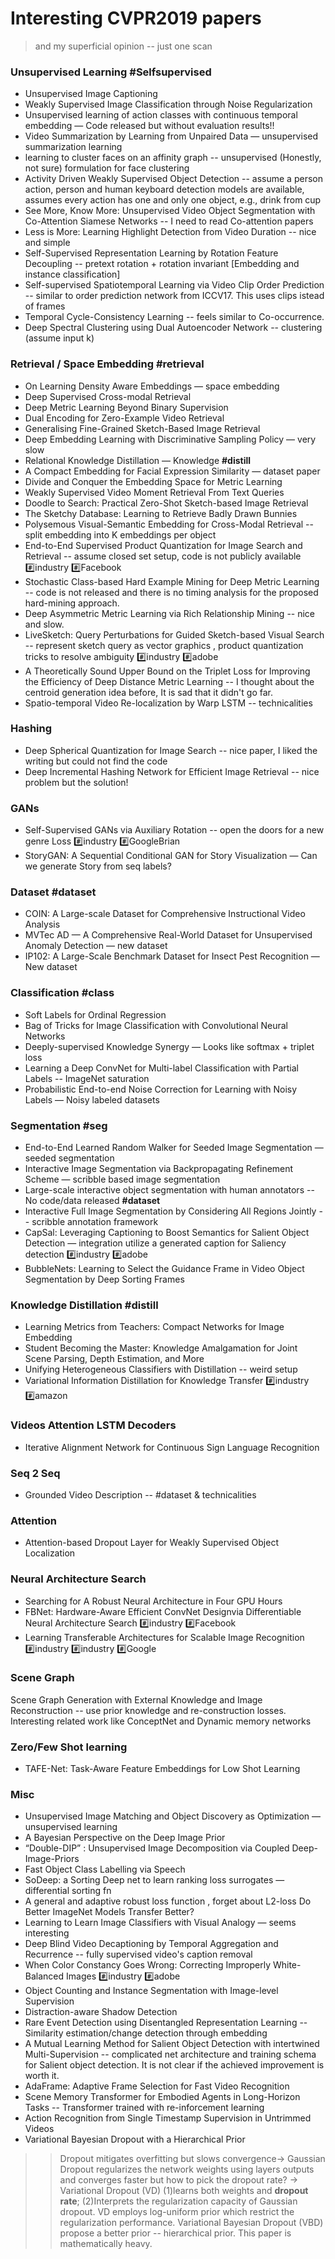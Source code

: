 # Interesting CVPR2019 papers
> and my superficial opinion -- just one scan

### Unsupervised Learning #Selfsupervised
* Unsupervised Image Captioning
* Weakly Supervised Image Classification through Noise Regularization
* Unsupervised learning of action classes with continuous temporal embedding — Code released but without evaluation results!!
* Video Summarization by Learning from Unpaired Data — unsupervised summarization learning
* learning to cluster faces on an affinity graph -- unsupervised (Honestly, not sure) formulation for face clustering
* Activity Driven Weakly Supervised Object Detection -- assume a person action, person and human keyboard detection models are available, assumes every action has one and only one object, e.g., drink from cup
* See More, Know More: Unsupervised Video Object Segmentation with Co-Attention Siamese Networks -- I need to read Co-attention papers
* Less is More: Learning Highlight Detection from Video Duration -- nice and simple
* Self-Supervised Representation Learning by Rotation Feature Decoupling -- pretext rotation + rotation invariant [Embedding and instance classification]
* Self-supervised Spatiotemporal Learning via Video Clip Order Prediction -- similar to order prediction network from ICCV17. This uses clips istead of frames
* Temporal Cycle-Consistency Learning -- feels similar to Co-occurrence.
* Deep Spectral Clustering using Dual Autoencoder Network -- clustering (assume input k)

### Retrieval / Space Embedding #retrieval
* On Learning Density Aware Embeddings — space embedding
* Deep Supervised Cross-modal Retrieval
* Deep Metric Learning Beyond Binary Supervision
* Dual Encoding for Zero-Example Video Retrieval
* Generalising Fine-Grained Sketch-Based Image Retrieval
* Deep Embedding Learning with Discriminative Sampling Policy — very slow
* Relational Knowledge Distillation — Knowledge **#distill**
* A Compact Embedding for Facial Expression Similarity — dataset paper
* Divide and Conquer the Embedding Space for Metric Learning
* Weakly Supervised Video Moment Retrieval From Text Queries
* Doodle to Search: Practical Zero-Shot Sketch-based Image Retrieval
* The Sketchy Database: Learning to Retrieve Badly Drawn Bunnies
* Polysemous Visual-Semantic Embedding for Cross-Modal Retrieval -- split embedding into K embeddings per object
* End-to-End Supervised Product Quantization for Image Search and Retrieval -- assume closed set setup, code is not publicly available :hash:industry :hash:Facebook
* Stochastic Class-based Hard Example Mining for Deep Metric Learning -- code is not released and there is no timing analysis for the proposed hard-mining approach.
* Deep Asymmetric Metric Learning via Rich Relationship Mining -- nice and slow.
* LiveSketch: Query Perturbations for Guided Sketch-based Visual Search -- represent sketch query as vector graphics , product quantization tricks to resolve ambiguity :hash:industry :hash:adobe 
* A Theoretically Sound Upper Bound on the Triplet Loss for Improving the Efficiency of Deep Distance Metric Learning -- I thought about the centroid generation idea before, It is sad that it didn't go far.
* Spatio-temporal Video Re-localization by Warp LSTM -- technicalities


### Hashing
* Deep Spherical Quantization for Image Search -- nice paper, I liked the writing but could not find the code
* Deep Incremental Hashing Network for Efficient Image Retrieval -- nice problem but the solution!

### GANs
* Self-Supervised GANs via Auxiliary Rotation  -- open the doors for a new genre Loss :hash:industry :hash:GoogleBrian
* StoryGAN: A Sequential Conditional GAN for Story Visualization — Can we generate Story from seq labels? 

### Dataset #dataset
* COIN: A Large-scale Dataset for Comprehensive Instructional Video Analysis
* MVTec AD — A Comprehensive Real-World Dataset for Unsupervised Anomaly Detection — new dataset
* IP102: A Large-Scale Benchmark Dataset for Insect Pest Recognition — New dataset


### Classification #class
* Soft Labels for Ordinal Regression
* Bag of Tricks for Image Classification with Convolutional Neural Networks
* Deeply-supervised Knowledge Synergy — Looks like softmax + triplet loss
* Learning a Deep ConvNet for Multi-label Classification with Partial Labels -- ImageNet saturation
* Probabilistic End-to-end Noise Correction for Learning with Noisy Labels — Noisy labeled datasets 


### Segmentation #seg
* End-to-End Learned Random Walker for Seeded Image Segmentation — seeded segmentation
* Interactive Image Segmentation via Backpropagating Refinement Scheme — scribble based image segmentation
* Large-scale interactive object segmentation with human annotators -- No code/data released **#dataset**
* Interactive Full Image Segmentation by Considering All Regions Jointly -- scribble annotation framework
* CapSal: Leveraging Captioning to Boost Semantics for Salient Object Detection — integration utilize a generated caption for Saliency detection :hash:industry :hash:adobe 
* BubbleNets: Learning to Select the Guidance Frame in Video Object Segmentation by Deep Sorting Frames

### Knowledge Distillation #distill
* Learning Metrics from Teachers: Compact Networks for Image Embedding
* Student Becoming the Master: Knowledge Amalgamation for Joint Scene Parsing, Depth Estimation, and More
* Unifying Heterogeneous Classifiers with Distillation -- weird setup
* Variational Information Distillation for Knowledge Transfer :hash:industry :hash:amazon 

### Videos Attention LSTM Decoders 
* Iterative Alignment Network for Continuous Sign Language Recognition

### Seq 2 Seq
* Grounded Video Description -- #dataset & technicalities

### Attention
* Attention-based Dropout Layer for Weakly Supervised Object Localization

### Neural Architecture Search
* Searching for A Robust Neural Architecture in Four GPU Hours
* FBNet: Hardware-Aware Efficient ConvNet Designvia Differentiable Neural Architecture Search :hash:industry :hash:Facebook 
* Learning Transferable Architectures for Scalable Image Recognition :hash:industry :hash:industry :hash:Google


### Scene Graph
Scene Graph Generation with External Knowledge and Image Reconstruction -- use prior knowledge and re-construction losses. Interesting related work like ConceptNet and Dynamic memory networks

### Zero/Few Shot learning
* TAFE-Net: Task-Aware Feature Embeddings for Low Shot Learning

### Misc
* Unsupervised Image Matching and Object Discovery as Optimization — unsupervised learning
* A Bayesian Perspective on the Deep Image Prior
* “Double-DIP” : Unsupervised Image Decomposition via Coupled Deep-Image-Priors
* Fast Object Class Labelling via Speech 
* SoDeep: a Sorting Deep net to learn ranking loss surrogates — differential sorting fn
* A general and adaptive robust loss function , forget about L2-loss
Do Better ImageNet Models Transfer Better?
* Learning to Learn Image Classifiers with Visual Analogy — seems interesting
* Deep Blind Video Decaptioning by Temporal Aggregation and Recurrence -- fully supervised video's caption removal
* When Color Constancy Goes Wrong: Correcting Improperly White-Balanced Images :hash:industry :hash:adobe 
* Object Counting and Instance Segmentation with Image-level Supervision
* Distraction-aware Shadow Detection
* Rare Event Detection using Disentangled Representation Learning -- Similarity estimation/change detection through embedding
* A Mutual Learning Method for Salient Object Detection with intertwined Multi-Supervision -- complicated net architecture and training schema for Salient object detection. It is not clear if the achieved improvement is worth it.
* AdaFrame: Adaptive Frame Selection for Fast Video Recognition
* Scene Memory Transformer for Embodied Agents in Long-Horizon Tasks -- Transformer trained with re-inforcement learning
* Action Recognition from Single Timestamp Supervision in Untrimmed Videos
* Variational Bayesian Dropout with a Hierarchical Prior

>> Dropout mitigates overfitting but slows convergence-> Gaussian Dropout regularizes the network weights using layers outputs and converges faster but how to pick the dropout rate? -> Variational Dropout (VD) (1)learns both weights and **dropout rate**; (2)Interprets the regularization capacity of Gaussian dropout. VD employs log-uniform prior which restrict the regularization performance. Variational Bayesian Dropout (VBD) propose a better prior -- hierarchical prior. This paper is mathematically heavy.




